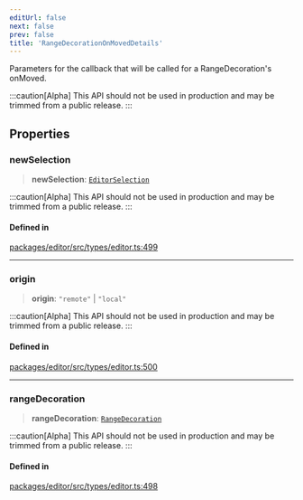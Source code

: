 ```yaml
---
editUrl: false
next: false
prev: false
title: 'RangeDecorationOnMovedDetails'
---
```


Parameters for the callback that will be called for a RangeDecoration's onMoved.

:::caution[Alpha]
This API should not be used in production and may be trimmed from a public release.
:::

## Properties

### newSelection

> **newSelection**: [`EditorSelection`](/api/types/editor/type-aliases/editorselection/)

:::caution[Alpha]
This API should not be used in production and may be trimmed from a public release.
:::

#### Defined in

[packages/editor/src/types/editor.ts:499](https://github.com/portabletext/editor/blob/66b5022fc4919e0540c704fbecb8ab8f991c2439/packages/editor/src/types/editor.ts#L499)

---

### origin

> **origin**: `"remote"` \| `"local"`

:::caution[Alpha]
This API should not be used in production and may be trimmed from a public release.
:::

#### Defined in

[packages/editor/src/types/editor.ts:500](https://github.com/portabletext/editor/blob/66b5022fc4919e0540c704fbecb8ab8f991c2439/packages/editor/src/types/editor.ts#L500)

---

### rangeDecoration

> **rangeDecoration**: [`RangeDecoration`](/api/types/editor/interfaces/rangedecoration/)

:::caution[Alpha]
This API should not be used in production and may be trimmed from a public release.
:::

#### Defined in

[packages/editor/src/types/editor.ts:498](https://github.com/portabletext/editor/blob/66b5022fc4919e0540c704fbecb8ab8f991c2439/packages/editor/src/types/editor.ts#L498)
